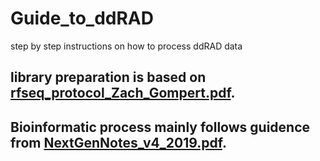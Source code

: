 # Guide_to_ddRAD
step by step instructions on how to process ddRAD data
## library preparation is based on [rfseq_protocol_Zach_Gompert.pdf](rfseq_protocol_Zach_Gompert.pdf).
## Bioinformatic process mainly follows guidence from [NextGenNotes_v4_2019.pdf](NextGenNotes_v4_2019.pdf). 
